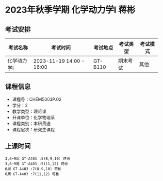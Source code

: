 # 2023年秋季学期 化学动力学I 蒋彬




## 考试安排

| 考试名称 | 考试时间 | 考试地点 | 考试类型 | 考试模式 |
| -------- | -------- | -------- | -------- | -------- |
| 化学动力学I | 2023-11-19 14:00 - 16:00 | GT-B110 | 期末考试 | 其他 |





## 课程信息

- 课程号：CHEM5003P.02
- 学分：2
- 教学类型：理论课
- 开课单位：化学物理系
- 课程类别：本研贯通
- 课程层次：研究生课程

## 上课时间

```
3,6~9周 GT-A403 :5(8,9,10) 蒋彬
3,6~9周 GT-A403 :5(11,12) 蒋彬
6周 GT-A403 :7(8,9,10) 蒋彬
6周 GT-A403 :7(11,12) 蒋彬
```

